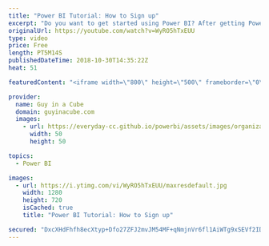 ```yaml
---
title: "Power BI Tutorial: How to Sign up"
excerpt: "Do you want to get started using Power BI? After getting Power BI Desktop, you will want to sign up for the Power BI service. In this video, we show you how to do just that! The process is pretty straightforward using your corporate email address. We do call out one gotcha in the even that your admins"
originalUrl: https://youtube.com/watch?v=WyRO5hTxEUU
type: video
price: Free
length: PT5M14S
publishedDateTime: 2018-10-30T14:35:22Z
heat: 51

featuredContent: "<iframe width=\"800\" height=\"500\" frameborder=\"0\" src=\"https://www.youtube.com/embed/WyRO5hTxEUU\" allow=\"accelerometer; autoplay; encrypted-media; gyroscope; picture-in-picture\" allowfullscreen></iframe>"

provider:
  name: Guy in a Cube
  domain: guyinacube.com
  images:
    - url: https://everyday-cc.github.io/powerbi/assets/images/organizations/guyinacube.com-50x50.jpg
      width: 50
      height: 50

topics:
  - Power BI

images:
  - url: https://i.ytimg.com/vi/WyRO5hTxEUU/maxresdefault.jpg
    width: 1280
    height: 720
    isCached: true
    title: "Power BI Tutorial: How to Sign up"

secured: "DxcXHdFhfh8ecXtyp+Dfo27ZFJ2mvJM54MF+qNmjnVr6fl1AiWTg9xSEVf2IDi04KoUVmJKSQJiyr2oxwyevOrar7Ibis/rEJgQLiNNBHBV/Kkrw3Lc/JmUfKugkVALNrUANPzCtgOLvtEPcduYQ3xlvFR9YKOJgVkVcVqIzZVy3y9ExFifN+/nO1gIecXiHDFH7Q4n6vnejhQMs3uULZegslxVVXcCyhKOYPJCOLT0zEmB2d0cqWN5nHzH4ZO/liMD+O9OJVv8xxB6GLfuSouOZyryQWzT6wR0oYP72BdxIpLXCkedq+VKr999qL9oZSoTLTnMbQvVqIJFsxpBs2ud4PDUChMtf6o2UJrgNwCXdqUgAB6r38C9KoEprvcSQRDTD9cRzys7DS6+/l0d94vR19kUBjq7L1YN1P/C54l8=;qDPgCIh0lGxQ3j03UEOPmg=="
---
```


